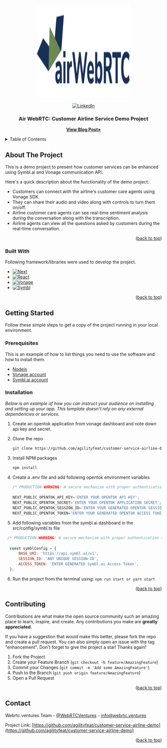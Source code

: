 <a name="readme-top"></a>


<!-- PROJECT LOGO -->
<br />
<div align="center">
  <a href="https://github.com/agilityfeat/customer-service-airline-demo">
    <img src="public/icons/logo.svg" alt="Logo" width="300" height="300">
  </a>
  
[![LinkedIn][linkedin-shield]][linkedin-url]

  <h3 align="center">Air WebRTC: Customer Airline Service Demo Project</h3>

  <p align="center">
    <a href="https://webrtc.ventures/2023/02/enhancing-customer-service-experiences-with-vonage-and-symbl-ai/"><strong>View Blog Post»</strong></a>
  </p>
</div>



<!-- TABLE OF CONTENTS -->
<details>
  <summary>Table of Contents</summary>
  <ol>
    <li>
      <a href="#about-the-project">About The Project</a>
      <ul>
        <li><a href="#built-with">Built With</a></li>
      </ul>
    </li>
    <li>
      <a href="#getting-started">Getting Started</a>
      <ul>
        <li><a href="#prerequisites">Prerequisites</a></li>
        <li><a href="#installation">Installation</a></li>
      </ul>
    </li>
    <li><a href="#contributing">Contributing</a></li>
    <li><a href="#contact">Contact</a></li>
  </ol>
</details>



<!-- ABOUT THE PROJECT -->
## About The Project


This is a demo project to present how customer services can be enhanced using Symbl.ai and Vonage communication API. 

Here's a quick description about the functionality of the demo project:
* Customers can connect with the airline's customer care agents using Vonage SDK.
* They can share their audio and video along with controls to turn them on/off.
* Airline customer care agents can see real-time sentiment analysis during the conversation along with the transcription. 
* Airline agents can view all the questions asked by customers during the real-time conversation.
.

<p align="right">(<a href="#readme-top">back to top</a>)</p>



### Built With

Following framework/libraries were used to develop the project.

* [![Next][Next.js]][Next-url]
* [![React][React.js]][React-url]
* [![Vonage][Vonage.sdk]][Vonage-url]
* [![Symbl][Symbl.ai]][Symbl-url]

<p align="right">(<a href="#readme-top">back to top</a>)</p>



<!-- GETTING STARTED -->
## Getting Started

Follow these simple steps to get a copy of the project running in your local environment.

### Prerequisites

This is an example of how to list things you need to use the software and how to install them.
* [Nodejs](https://www.nodejs.org)
* [Vonage account](https://www.vonage.com)
* [Symbl.ai account](https://www.symbl.ai)


### Installation

_Below is an example of how you can instruct your audience on installing and setting up your app. This template doesn't rely on any external dependencies or services._

1. Create an opentok application from vonage dashboard and note down api key and secret.

2. Clone the repo
   ```sh
   git clone https://github.com/agilityfeat/customer-service-airline-demo.git
   ```
3. Install NPM packages
   ```sh
   npm install
   ```
4. Create a .env file and add following opentok environment variables
   ```js
   /* PRODUCTION WARNING! A secure mechanism with proper authentication should be used to generate opentok access token and session Id */

   NEXT_PUBLIC_OPENTOK_API_KEY='ENTER YOUR OPENTOK API KEY';
   NEXT_PUBLIC_OPENTOK_SECRET='ENTER YOUR OPENTOK APPLICATION SECRET';
   NEXT_PUBLIC_OPENTOK_SESSION_ID='ENTER YOUR GENERATED OPENTOK SESSION ID';
   NEXT_PUBLIC_OPENTOK_TOKEN='ENTER YOUR GENERATED OPENTOK ACCESS TOKEN';
   ```

5. Add following variables from the symbl.ai dashboard in the src/config/symbl.ts file
  ```js
   /* PRODUCTION WARNING! A secure mechanism with proper authentication should be used to generate symbl.ai access token and session Id */

    const symblConfig = {
        BASE_URI: 'https://api.symbl.ai/v1',
        SESSION_ID: 'ANY UNIQUE SESSION ID',
        ACCESS_TOKEN: 'ENTER GENERATED Symbl.ai Access Token',
    };
   ```

6. Run the project from the terminal using: ``` npm run start or yarn start ```


<p align="right">(<a href="#readme-top">back to top</a>)</p>



<!-- CONTRIBUTING -->
## Contributing

Contributions are what make the open source community such an amazing place to learn, inspire, and create. Any contributions you make are **greatly appreciated**.

If you have a suggestion that would make this better, please fork the repo and create a pull request. You can also simply open an issue with the tag "enhancement".
Don't forget to give the project a star! Thanks again!

1. Fork the Project
2. Create your Feature Branch (`git checkout -b feature/AmazingFeature`)
3. Commit your Changes (`git commit -m 'Add some AmazingFeature'`)
4. Push to the Branch (`git push origin feature/AmazingFeature`)
5. Open a Pull Request

<p align="right">(<a href="#readme-top">back to top</a>)</p>




<!-- CONTACT -->
## Contact

Webrtc.ventures Team - [@WebRTCVentures](https://twitter.com/WebRTCVentures) - info@webrtc.ventures

Project Link: [https://github.com/agilityfeat/customer-service-airline-demo](https://github.com/agilityfeat/customer-service-airline-demo)

<p align="right">(<a href="#readme-top">back to top</a>)</p>




<!-- MARKDOWN LINKS & IMAGES -->
<!-- https://www.markdownguide.org/basic-syntax/#reference-style-links -->
[linkedin-shield]: https://img.shields.io/badge/-LinkedIn-black.svg?style=for-the-badge&logo=linkedin&colorB=555
[linkedin-url]: https://linkedin.com/company/webrtc-ventures
[Next.js]: https://img.shields.io/badge/next.js-000000?style=for-the-badge&logo=nextdotjs&logoColor=white
[Next-url]: https://nextjs.org/
[React.js]: https://img.shields.io/badge/React-20232A?style=for-the-badge&logo=react&logoColor=61DAFB
[React-url]: https://reactjs.org/
[Vonage.sdk]: https://img.shields.io/badge/Vonage-black?style=for-the-badge
[Vonage-url]: https://vonage.com/
[Symbl.ai]: https://img.shields.io/badge/Symbl.ai-563D7C?style=for-the-badge
[Symbl-url]: https://symbl.ai/
